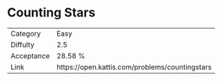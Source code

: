 # Counting Stars

<table>
    <tr>
        <td>Category</td>
        <td>Easy</td>
    </tr>
    <tr>
        <td>Diffulty</td>
        <td>2.5</td>
    </tr>
    <tr>
        <td>Acceptance</td>
        <td>28.58 %</td>
    </tr>
    <tr>
        <td>Link</td>
        <td>https://open.kattis.com/problems/countingstars</td>
    </tr>
</table>